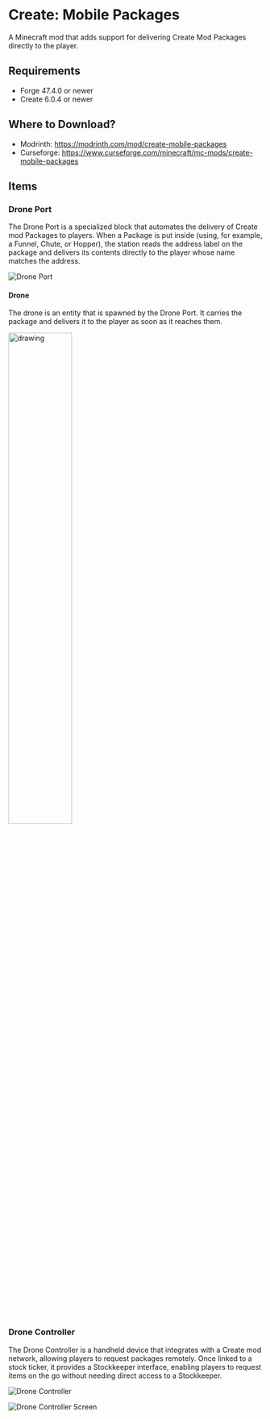 # Create: Mobile Packages
A Minecraft mod that adds support for delivering Create Mod Packages directly to the player.

## Requirements
- Forge 47.4.0 or newer
- Create 6.0.4 or newer

## Where to Download?
- Modrinth: https://modrinth.com/mod/create-mobile-packages
- Curseforge: https://www.curseforge.com/minecraft/mc-mods/create-mobile-packages

## Items
### Drone Port
The Drone Port is a specialized block that automates the delivery of Create mod Packages to players. When a Package is put inside (using, for example, a Funnel, Chute, or Hopper), the station reads the address label on the package and delivers its contents directly to the player whose name matches the address.

![Drone Port](https://github.com/user-attachments/assets/12cea249-f94a-4d07-91e6-c4c155257d04)
#### Drone
The drone is an entity that is spawned by the Drone Port. It carries the package and delivers it to the player as soon as it reaches them.

<img src="https://github.com/user-attachments/assets/8388d3ae-1708-431d-848d-b73451876023" alt="drawing" width="50%"/>

### Drone Controller
The Drone Controller is a handheld device that integrates with a Create mod network, allowing players to request packages remotely. Once linked to a stock ticker, it provides a Stockkeeper interface, enabling players to request items on the go without needing direct access to a Stockkeeper.

![Drone Controller](https://github.com/user-attachments/assets/93429164-ff32-433a-a7b8-fef262218642)

![Drone Controller Screen](https://github.com/user-attachments/assets/307da720-b32e-4091-89a2-bc4589729316)

